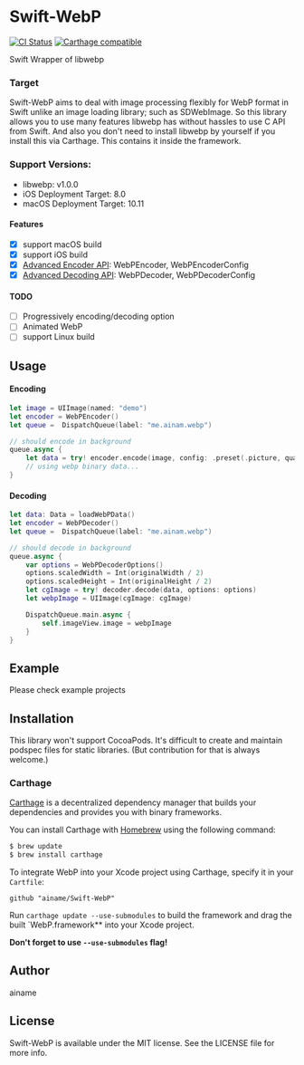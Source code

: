 # Swift-WebP

[![CI Status](http://img.shields.io/travis/ainame/Swift-WebP.svg?style=flat)](https://travis-ci.org/ainame/Swift-WebP)
[![Carthage compatible](https://img.shields.io/badge/Carthage-compatible-4BC51D.svg?style=flat)](https://github.com/Carthage/Carthage)

<!-- <a href="https://placehold.it/400?text=Screen+shot"><img width=200 height=200 src="https://placehold.it/400?text=Screen+shot" alt="Screenshot" /></a> -->

Swift Wrapper of libwebp

### Target

Swift-WebP aims to deal with image processing flexibly for WebP format in Swift unlike an image loading library; such as SDWebImage. So this library allows you to use many features libwebp has without hassles to use C API from Swift. And also you don't need to install libwebp by yourself if you install this via Carthage. This contains it inside the framework.


### Support Versions:

* libwebp: v1.0.0
* iOS Deployment Target: 8.0
* macOS Deployment Target: 10.11

#### Features

* [x] support macOS build
* [x] support iOS build
* [x] [Advanced Encoder API](https://developers.google.com/speed/webp/docs/api#advanced_encoding_api): WebPEncoder, WebPEncoderConfig
* [x] [Advanced Decoding API](https://developers.google.com/speed/webp/docs/api#advanced_decoding_api): WebPDecoder, WebPDecoderConfig

#### TODO

* [ ] Progressively encoding/decoding option
* [ ] Animated WebP
* [ ] support Linux build

## Usage

#### Encoding

```swift
let image = UIImage(named: "demo")
let encoder = WebPEncoder()
let queue =  DispatchQueue(label: "me.ainam.webp")

// should encode in background
queue.async {
    let data = try! encoder.encode(image, config: .preset(.picture, quality: 95))
    // using webp binary data...
}
```

#### Decoding

```swift
let data: Data = loadWebPData()
let encoder = WebPDecoder()
let queue =  DispatchQueue(label: "me.ainam.webp")

// should decode in background
queue.async {
    var options = WebPDecoderOptions()
    options.scaledWidth = Int(originalWidth / 2)
    options.scaledHeight = Int(originalHeight / 2)
    let cgImage = try! decoder.decode(data, options: options)
    let webpImage = UIImage(cgImage: cgImage)

    DispatchQueue.main.async {
        self.imageView.image = webpImage
    }
}
```


## Example

Please check example projects

## Installation

This library won't support CocoaPods. It's difficult to create and maintain podspec files for static libraries. (But contribution for that is always welcome.)

### Carthage

[Carthage](https://github.com/Carthage/Carthage) is a decentralized dependency manager that builds your dependencies and provides you with binary frameworks.

You can install Carthage with [Homebrew](http://brew.sh/) using the following command:

```bash
$ brew update
$ brew install carthage
```

To integrate WebP into your Xcode project using Carthage, specify it in your `Cartfile`:

```ogdl
github "ainame/Swift-WebP"
```

Run `carthage update --use-submodules` to build the framework and drag the built `WebP.framework** into your Xcode project.

**Don't forget to use `--use-submodules` flag!**


## Author

ainame

## License

Swift-WebP is available under the MIT license. See the LICENSE file for more info.

